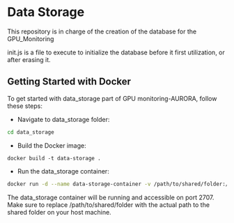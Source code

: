 # Data Storage

This repository is in charge of the creation of the database for the GPU_Monitoring

init.js is a file to execute to initialize the database before it first utilization, or after erasing it.

## Getting Started with Docker

To get started with data_storage part of GPU monitoring-AURORA, follow these steps:

- Navigate to data_storage folder:

```bash
cd data_storage
```

- Build the Docker image:

```shell
docker build -t data-storage .
```

- Run the data_storage container:

```bash
docker run -d --name data-storage-container -v /path/to/shared/folder:/data/db -p 2707:2707 data-storage
```

The data_storage container will be running and accessible on port 2707. Make sure to replace /path/to/shared/folder with the actual path to the shared folder on your host machine.
